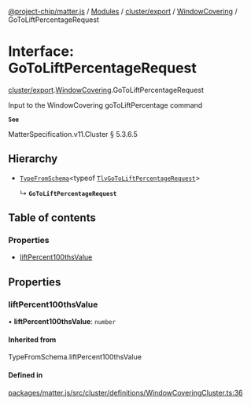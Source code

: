 [@project-chip/matter.js](../README.md) / [Modules](../modules.md) / [cluster/export](../modules/cluster_export.md) / [WindowCovering](../modules/cluster_export.WindowCovering.md) / GoToLiftPercentageRequest

# Interface: GoToLiftPercentageRequest

[cluster/export](../modules/cluster_export.md).[WindowCovering](../modules/cluster_export.WindowCovering.md).GoToLiftPercentageRequest

Input to the WindowCovering goToLiftPercentage command

**`See`**

MatterSpecification.v11.Cluster § 5.3.6.5

## Hierarchy

- [`TypeFromSchema`](../modules/tlv_export.md#typefromschema)\<typeof [`TlvGoToLiftPercentageRequest`](../modules/cluster_export.WindowCovering.md#tlvgotoliftpercentagerequest)\>

  ↳ **`GoToLiftPercentageRequest`**

## Table of contents

### Properties

- [liftPercent100thsValue](cluster_export.WindowCovering.GoToLiftPercentageRequest.md#liftpercent100thsvalue)

## Properties

### liftPercent100thsValue

• **liftPercent100thsValue**: `number`

#### Inherited from

TypeFromSchema.liftPercent100thsValue

#### Defined in

[packages/matter.js/src/cluster/definitions/WindowCoveringCluster.ts:36](https://github.com/project-chip/matter.js/blob/904d0c9b952b91f28a21803759c5e5c66ee4d272/packages/matter.js/src/cluster/definitions/WindowCoveringCluster.ts#L36)
